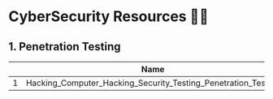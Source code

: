 # CyberSecurity Resources 👨‍💻
## 1. Penetration Testing

|         | Name           | Link  |
| ------------- |:-------------:| -----:|
| 1     | Hacking_Computer_Hacking_Security_Testing_Penetration_Testing | [Download](https://github.com/varunherlekar/cybersec-resources/blob/main/Pen%20Testing/Hacking_Computer_Hacking_Security_Testing_Penetration_Testing.pdf) |


